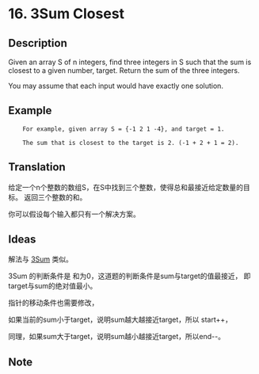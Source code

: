 # 16. 3Sum Closest
## Description
Given an array S of n integers, find three integers in S such that the sum is closest to a given number, target. 
Return the sum of the three integers. 

You may assume that each input would have exactly one solution.
## Example
```$xslt
    For example, given array S = {-1 2 1 -4}, and target = 1.

    The sum that is closest to the target is 2. (-1 + 2 + 1 = 2).
```
## Translation
给定一个n个整数的数组S，在S中找到三个整数，使得总和最接近给定数量的目标。
返回三个整数的和。

你可以假设每个输入都只有一个解决方案。
## Ideas
解法与 [3Sum](./src/com/leetcode/problems/ThreeSum.md) 类似。

3Sum 的判断条件是 和为0，这道题的判断条件是sum与target的值最接近，
即target与sum的绝对值最小。

指针的移动条件也需要修改，

如果当前的sum小于target，说明sum越大越接近target，所以 start++，

同理，如果sum大于target，说明sum越小越接近target，所以end--。

## Note
